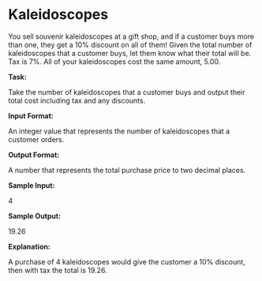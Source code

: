 
# Kaleidoscopes

You sell souvenir kaleidoscopes at a gift shop, and if a customer buys more than one, they get a 10% discount on all of them! 
Given the total number of kaleidoscopes that a customer buys, let them know what their total will be. Tax is 7%. All of your kaleidoscopes cost the same amount, 5.00. 

**Task:**

Take the number of kaleidoscopes that a customer buys and output their total cost including tax and any discounts. 

**Input Format:**

An integer value that represents the number of kaleidoscopes that a customer orders. 

**Output Format:**

A number that represents the total purchase price to two decimal places. 

**Sample Input:**

4 

**Sample Output:**

19.26

**Explanation:**
  
A purchase of 4 kaleidoscopes would give the customer a 10% discount, then with tax the total is 19.26.